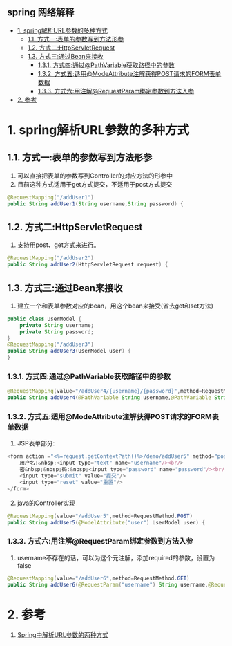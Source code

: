spring 网络解释
---

<!-- TOC -->

- [1. spring解析URL参数的多种方式](#1-spring解析url参数的多种方式)
  - [1.1. 方式一:表单的参数写到方法形参](#11-方式一表单的参数写到方法形参)
  - [1.2. 方式二:HttpServletRequest](#12-方式二httpservletrequest)
  - [1.3. 方式三:通过Bean来接收](#13-方式三通过bean来接收)
    - [1.3.1. 方式四:通过@PathVariable获取路径中的参数](#131-方式四通过pathvariable获取路径中的参数)
    - [1.3.2. 方式五:适用@ModeAttribute注解获得POST请求的FORM表单数据](#132-方式五适用modeattribute注解获得post请求的form表单数据)
    - [1.3.3. 方式六:用注解@RequestParam绑定参数到方法入参](#133-方式六用注解requestparam绑定参数到方法入参)
- [2. 参考](#2-参考)

<!-- /TOC -->

# 1. spring解析URL参数的多种方式

## 1.1. 方式一:表单的参数写到方法形参
1. 可以直接把表单的参数写到Controller的对应方法的形参中
2. 目前这种方式适用于get方式提交，不适用于post方式提交
```java
@RequestMapping("/addUser1")
public String addUser1(String username,String password) {
```

## 1.2. 方式二:HttpServletRequest
1. 支持用post、get方式来进行。
```java
@RequestMapping("/addUser2")
public String addUser2(HttpServletRequest request) {
```

## 1.3. 方式三:通过Bean来接收
1. 建立一个和表单参数对应的bean，用这个bean来接受(省去get和set方法)
```java
public class UserModel {
    private String username;
    private String password;
}
@RequestMapping("/addUser3")
public String addUser3(UserModel user) {
}
```
### 1.3.1. 方式四:通过@PathVariable获取路径中的参数
```java
@RequestMapping(value="/addUser4/{username}/{password}",method=RequestMethod.GET)
public String addUser4(@PathVariable String username,@PathVariable String password) {
```

### 1.3.2. 方式五:适用@ModeAttribute注解获得POST请求的FORM表单数据
1. JSP表单部分:
```js
<form action ="<%=request.getContextPath()%>/demo/addUser5" method="post"> 
    用户名:&nbsp;<input type="text" name="username"/><br/>
    密&nbsp;&nbsp;码:&nbsp;<input type="password" name="password"/><br/>
    <input type="submit" value="提交"/> 
    <input type="reset" value="重置"/> 
</form> 
```
2. java的Controller实现
```java
@RequestMapping(value="/addUser5",method=RequestMethod.POST)
public String addUser5(@ModelAttribute("user") UserModel user) {
```

### 1.3.3. 方式六:用注解@RequestParam绑定参数到方法入参
1. username不存在的话，可以为这个元注解，添加required的参数，设置为false
```java
@RequestMapping(value="/addUser6",method=RequestMethod.GET)
public String addUser6(@RequestParam("username") String username,@RequestParam("password") String password) {
```

# 2. 参考
1. <a href = "https://www.cnblogs.com/Mr-Rocker/p/10430532.html">Spring中解析URL参数的两种方式</a>